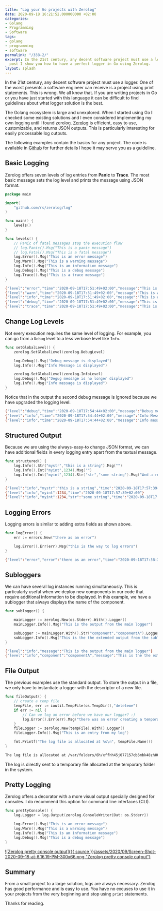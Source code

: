 ```yaml
---
title: "Log your Go projects with Zerolog"
date: 2020-09-18 16:21:52.000000000 +02:00
categories:
- Golang
- Programming
- Software
tags:
- golang
- programming
- software
permalink: "/338-2/"
excerpt: In the 21st century, any decent software project must use a logger. In this
  post I show you how to have a perfect logger in Go using Zerolog.
layout: splash
---
```

In the 21st century, any decent software project must use a logger. One of the worst presents a software engineer can receive is a project using print statements. This is wrong. We all know that. If you are writing projects in Go or you have just started with this language it can be difficult to find guidelines about what logger solution is the best. 

The Golang ecosystem is large and unexplored. When I started using Go I checked some existing solutions and I even considered implementing my own logging until I found zerolog. [Zerolog](http://www.github.com/rs/zerolog) is efficient, easy to use, customizable, and returns JSON outputs. This is particularly interesting for easily processable log outputs.

The following examples contain the basics for any project. The code is available in [Github](http://github.com/juanmanuel-tirado/golang-examples) for further details I hope it may serve you as a guideline.

## Basic Logging
Zerolog offers seven levels of log entries from **Panic** to **Trace**. The most basic message sets the log level and prints the message using JSON format.

```go
package main

import(
	"github.com/rs/zerolog/log"
)

func main() {
	levels()
}

func levels() {
    // Panic of fatal messages stop the execution flow
    // log.Panic().Msg("This is a panic message")
    // log.Fatal().Msg("This is a fatal message")
    log.Error().Msg("This is an error message")
    log.Warn().Msg("This is a warning message")
    log.Info().Msg("This is an information message")
    log.Debug().Msg("This is a debug message")
    log.Trace().Msg("This is a trace message")
}
```

```bash
{"level":"error","time":"2020-09-18T17:51:49+02:00","message":"This is an error message"}
{"level":"warn","time":"2020-09-18T17:51:49+02:00","message":"This is a warning message"}
{"level":"info","time":"2020-09-18T17:51:49+02:00","message":"This is an information message"}
{"level":"debug","time":"2020-09-18T17:51:49+02:00","message":"This is a debug message"}
{"level":"trace","time":"2020-09-18T17:51:49+02:00","message":"This is a trace message"}
```

## Change Log Levels
Not every execution requires the same level of logging. For example, you can go from a `Debug` level to a less verbose level like `Info`.

```go
func setGlobalLevel() {
    zerolog.SetGlobalLevel(zerolog.DebugLevel)

    log.Debug().Msg("Debug message is displayed")
    log.Info().Msg("Info Message is displayed")

    zerolog.SetGlobalLevel(zerolog.InfoLevel)
    log.Debug().Msg("Degug message is no longer displayed")
    log.Info().Msg("Info message is displayed")
}
```

Notice that in the output the second debug message is ignored because we have upgraded the logging level.
```bash
{"level":"debug","time":"2020-09-18T17:54:44+02:00","message":"Debug message is displayed"}
{"level":"info","time":"2020-09-18T17:54:44+02:00","message":"Info Message is displayed"}
{"level":"info","time":"2020-09-18T17:54:44+02:00","message":"Info message is displayed"}
```

## Structured Output
Because we are using the always-easy-to change JSON format, we can have additional fields in every logging entry apart from the textual message.
```go
func structured() {
    log.Info().Str("mystr","this is a string").Msg("")
    log.Info().Int("myint",1234).Msg("")
    log.Info().Int("myint",1234).Str("str","some string").Msg("And a regular message")
}
```
```bash
{"level":"info","mystr":"this is a string","time":"2020-09-18T17:57:39+02:00"}
{"level":"info","myint":1234,"time":"2020-09-18T17:57:39+02:00"}
{"level":"info","myint":1234,"str":"some string","time":"2020-09-18T17:57:39+02:00","message":"And a regular message"}
```

## Logging Errors
Logging errors is similar to adding extra fields as shown above.
```go
func logError() {
    err := errors.New("there as an error")

    log.Error().Err(err).Msg("this is the way to log errors")
}
```
```bash
{"level":"error","error":"there as an error","time":"2020-09-18T17:58:35+02:00","message":"this is the way to log errors"}
```

## Subloggers
We can have several log instances running simultaneously. This is particularly useful when we deploy new components in our code that require additional information to be displayed. In this example, we have a sublogger that always displays the name of the component.
```go
func sublogger() {

    mainLogger := zerolog.New(os.Stderr).With().Logger()
    mainLogger.Info().Msg("This is the output from the main logger")

    subLogger := mainLogger.With().Str("component","componentA").Logger()
    subLogger.Info().Msg("This is the the extended output from the sublogger")
}
```

```bash
{"level":"info","message":"This is the output from the main logger"}
{"level":"info","component":"componentA","message":"This is the the extended output from the sublogger"}
```

## File Output
The previous examples use the standard output. To store the output in a file, we only have to instantiate a logger with the descriptor of a new file.
```go
func fileOutput() {
    // create a temp file
    tempFile, err := ioutil.TempFile(os.TempDir(),"deleteme")
    if err != nil {
        // Can we log an error before we have our logger? :)
        log.Error().Err(err).Msg("there was an error creating a temporary file four our log")
    }
    fileLogger := zerolog.New(tempFile).With().Logger()
    fileLogger.Info().Msg("This is an entry from my log")

    fmt.Printf("The log file is allocated at %s\n", tempFile.Name())
}
```
```bash
The log file is allocated at /var/folders/6h/xffhh45j077157cb5mbk48zh0000gp/T/deleteme981120707
```

The log is directly sent to a temporary file allocated at the temporary folder in the system. 

## Pretty Logging
Zerolog offers a decorator with a more visual output specially designed for consoles. I do recommend this option for command line interfaces (CLI).
```go
func prettyConsole() {
    log.Logger = log.Output(zerolog.ConsoleWriter{Out: os.Stderr})

    log.Error().Msg("This is an error message")
    log.Warn().Msg("This is a warning message")
    log.Info().Msg("This is an information message")
    log.Debug().Msg("This is a debug message")
}
```
[![Zerolog pretty console output]({{ source }}/assets/2020/09/Screen-Shot-2020-09-18-at-6.16.19-PM-300x66.png "Zerolog pretty console output")](https://jmtirado.net/wp-content/uploads/2020/09/Screen-Shot-2020-09-18-at-6.16.19-PM-300x66.png "Zerolog pretty console output")

## Summary

From a small project to a large solution, logs are always necessary. Zerolog has good performance and is easy to use. You have no excuses to use it in your projects from the very beginning and stop using `print` statements.

Thanks for reading.